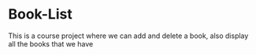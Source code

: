 # Book-List

This is a course project where we can add and delete a book, also display all the books that we have
